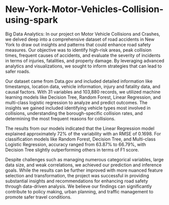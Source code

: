 # New-York-Motor-Vehicles-Collision-using-spark
Big Data Analytics:
In our project on Motor Vehicle Collisions and Crashes, we delved deep into a comprehensive dataset of road accidents in New York to draw out insights and patterns that could enhance road safety measures. Our objective was to identify high-risk areas, peak collision times, frequent causes of accidents, and evaluate the severity of incidents in terms of injuries, fatalities, and property damage. By leveraging advanced analytics and visualizations, we sought to inform strategies that can lead to safer roads.

Our dataset came from Data.gov and included detailed information like timestamps, location data, vehicle information, injury and fatality data, and causal factors. With 31 variables and 103,880 records, we utilized machine learning models like Decision Tree, Random Forest, Linear Regression, and multi-class logistic regression to analyze and predict outcomes. The insights we gained included identifying vehicle types most involved in collisions, understanding the borough-specific collision rates, and determining the most frequent reasons for collisions.

The results from our models indicated that the Linear Regression model explained approximately 72% of the variability with an RMSE of 0.1698. For classification models like Random Forest, Decision Tree, and Multi-class Logistic Regression, accuracy ranged from 63.87% to 66.79%, with Decision Tree slightly outperforming others in terms of F1 score.

Despite challenges such as managing numerous categorical variables, large data size, and weak correlations, we achieved our prediction and inference goals. While the results can be further improved with more nuanced feature selection and transformation, the project was successful in providing substantial insights and recommendations for enhancing road safety through data-driven analysis. We believe our findings can significantly contribute to policy making, urban planning, and traffic management to promote safer travel conditions.
